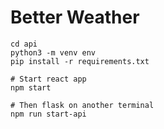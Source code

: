 # Better Weather

```
cd api 
python3 -m venv env
pip install -r requirements.txt

# Start react app
npm start

# Then flask on another terminal
npm run start-api
```
